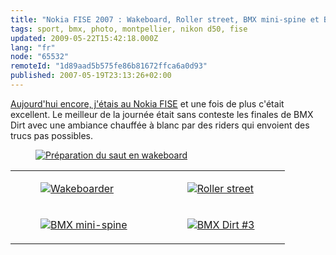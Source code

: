 ```yaml
---
title: "Nokia FISE 2007 : Wakeboard, Roller street, BMX mini-spine et BMX Dirt"
tags: sport, bmx, photo, montpellier, nikon d50, fise
updated: 2009-05-22T15:42:18.000Z
lang: "fr"
node: "65532"
remoteId: "1d89aad5b575fe86b81672ffca6a0d93"
published: 2007-05-19T23:13:26+02:00
---
```


[Aujourd'hui encore, j'étais au Nokia FISE](/post/nokia-fise-2007-le-jeudi-qualifications-wakeboard-et-training-bmx-dirt) et une fois de plus c'était excellent. Le meilleur de la journée était sans conteste les finales de BMX Dirt avec une ambiance chauffée à blanc par des riders qui envoient des trucs pas possibles.

<figure class="object-center"><a href="/images/preparation-du-saut-en-wakeboard.jpg"><img loading="lazy" src="/images/660x/preparation-du-saut-en-wakeboard.jpg" alt="Préparation du saut en wakeboard">
</a></figure>

<table class="table-centre"><tr><td><figure class="object-center"><a href="/images/wakeboarder.jpg"><img loading="lazy" src="/images/330x/wakeboarder.jpg" alt="Wakeboarder">
</a></figure></td>
<td><figure class="object-center"><a href="/images/roller-street.jpg"><img loading="lazy" src="/images/330x/roller-street.jpg" alt="Roller street">
</a></figure></td>
</tr>
<tr><td><figure class="object-center"><a href="/images/bmx-mini-spine.jpg"><img loading="lazy" src="/images/330x/bmx-mini-spine.jpg" alt="BMX mini-spine">
</a></figure></td>
<td><figure class="object-center"><a href="/images/bmx-dirt-3.jpg"><img loading="lazy" src="/images/330x/bmx-dirt-3.jpg" alt="BMX Dirt #3">
</a></figure></td>
</tr>

</table>
